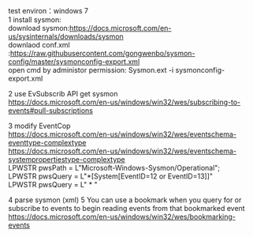 
test environ：windows 7  \
1 install sysmon: \
download sysmon:https://docs.microsoft.com/en-us/sysinternals/downloads/sysmon \
downlaod conf.xml :https://raw.githubusercontent.com/gongwenbo/sysmon-config/master/sysmonconfig-export.xml \
open cmd by administor permission: Sysmon.ext -i sysmonconfig-export.xml

2 use EvSubscrib API get sysmon  \
https://docs.microsoft.com/en-us/windows/win32/wes/subscribing-to-events#pull-subscriptions 

3 modify EventCop\
    https://docs.microsoft.com/en-us/windows/win32/wes/eventschema-eventtype-complextype \
    https://docs.microsoft.com/en-us/windows/win32/wes/eventschema-systempropertiestype-complextype \
    LPWSTR pwsPath = L"Microsoft-Windows-Sysmon/Operational";    
    LPWSTR pwsQuery = L"*[System[EventID=12 or EventID=13]]"    
    LPWSTR pwsQuery = L" * " 


    
4 parse sysmon (xml) 
5 You can use a bookmark when you query for or subscribe to events to begin reading events from that bookmarked event \
https://docs.microsoft.com/en-us/windows/win32/wes/bookmarking-events
